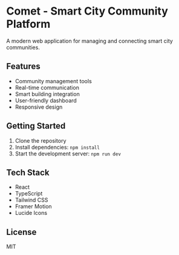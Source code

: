 # Comet - Smart City Community Platform

A modern web application for managing and connecting smart city communities.

## Features

- Community management tools
- Real-time communication
- Smart building integration
- User-friendly dashboard
- Responsive design

## Getting Started

1. Clone the repository
2. Install dependencies: `npm install`
3. Start the development server: `npm run dev`

## Tech Stack

- React
- TypeScript
- Tailwind CSS
- Framer Motion
- Lucide Icons

## License

MIT
